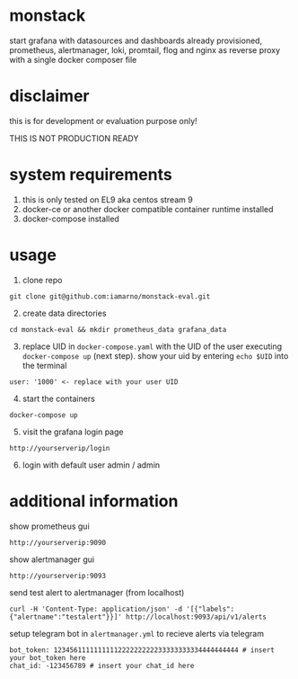 # monstack

start grafana with datasources and dashboards already provisioned, prometheus, alertmanager, loki, promtail, flog and nginx as reverse proxy with a single docker composer file

# disclaimer

this is for development or evaluation purpose only!

THIS IS NOT PRODUCTION READY

# system requirements
1. this is only tested on EL9 aka centos stream 9
2. docker-ce or another docker compatible container runtime installed
3. docker-compose installed

# usage
1. clone repo
```
git clone git@github.com:iamarno/monstack-eval.git
```
2. create data directories
```
cd monstack-eval && mkdir prometheus_data grafana_data
```
3. replace UID in `docker-compose.yaml` with the UID of the user executing `docker-compose up` (next step).
show your uid by entering `echo $UID` into the terminal
```
user: '1000' <- replace with your user UID
```
4. start the containers
```
docker-compose up
```
5. visit the grafana login page
```
http://yourserverip/login
```
6. login with default user admin / admin


# additional information

show prometheus gui
```
http://yourserverip:9090
```
show alertmanager gui
```
http://yourserverip:9093
```

send test alert to alertmanager (from localhost)
```
curl -H 'Content-Type: application/json' -d '[{"labels":{"alertname":"testalert"}}]' http://localhost:9093/api/v1/alerts
```

setup telegram bot in `alertmanager.yml` to recieve alerts via telegram
```
bot_token: 1234561111111111222222222233333333334444444444 # insert your bot_token here
chat_id: -123456789 # insert your chat_id here
```
